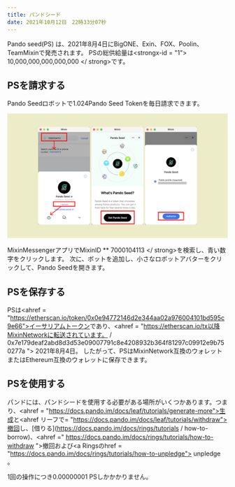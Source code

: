 ```yaml
---
title: パンドシード
date: 2021年10月12日　22時33分07秒
---
```


Pando seed(PS) は、2021年8月4日にBigONE、Exin、FOX、Poolin、TeamMixinで発売されます。 PSの総供給量は<strongx-id = "1"> 10,000,000,000,000,000 </ strong>です。

## PSを請求する

Pando Seedロボットで1.024Pando Seed Tokenを毎日請求できます。

![](../assets/pando-seed.png)

MixinMessengerアプリでMixinID ** 7000104113 </ strong>を検索し、青い数字をクリックします。  次に、ボットを追加し、小さなロボットアバターをクリックして、Pando Seedを開きます。</p>

## PSを保存する

PSは<ahref = "https://etherscan.io/token/0x0e94772146d2e344aa02a976004101bd595c9e66">イーサリアムトークン</a>であり、<ahref = "https://etherscan.io/tx以降MixinNetworkに転送されています。 / 0x7e179deaf2abd8d3d53e09007791c8e4208932b364f81297c09912e9b750277a "> 2021年8月4日</a>。  したがって、PSはMixinNetwork互換のウォレットまたはEthereum互換のウォレットに保存できます。

## PSを使用する

パンドには、パンドシードを使用する必要がある場所がいくつかあります。つまり、<ahref = "https://docs.pando.im/docs/leaf/tutorials/generate-more">生成</a>と<ahref リーフで= "https://docs.pando.im/docs/leaf/tutorials/withdraw">撤回</a>し、[借りる](https://docs.pando.im/docs/rings/tutorials / how-to-borrow)、<ahref =" https://docs.pando.im/docs/rings/tutorials/how-to-withdraw ">撤回</a>および<a Ringsのhref = "https://docs.pando.im/docs/rings/tutorials/how-to-unpledge"> unpledge </a>。

1回の操作につき0.00000001 PSしかかかりません。

